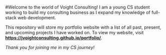 #Welcome to the world of Voight Consulting!
I am a young CS student working to build my consulting business as I expand my knowledge of full-stack web development.

This repository will store my portfolio website with a list of all past, present, and upcoming projects I have worked on.
To view my website, visit **https://jvoightconsulting.github.io/portfolio/**.

*Thank you for joining me in my CS journey!*
